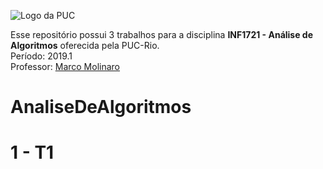 ![Logo da PUC](https://exarandorum.files.wordpress.com/2015/01/brasaov.png)

Esse repositório possui 3 trabalhos para a disciplina **INF1721 - Análise de Algoritmos** oferecida pela PUC-Rio.  
Período: 2019.1  
Professor: [Marco Molinaro](http://www-di.inf.puc-rio.br/~mmolinaro/)  

# AnaliseDeAlgoritmos


# 1 - T1
